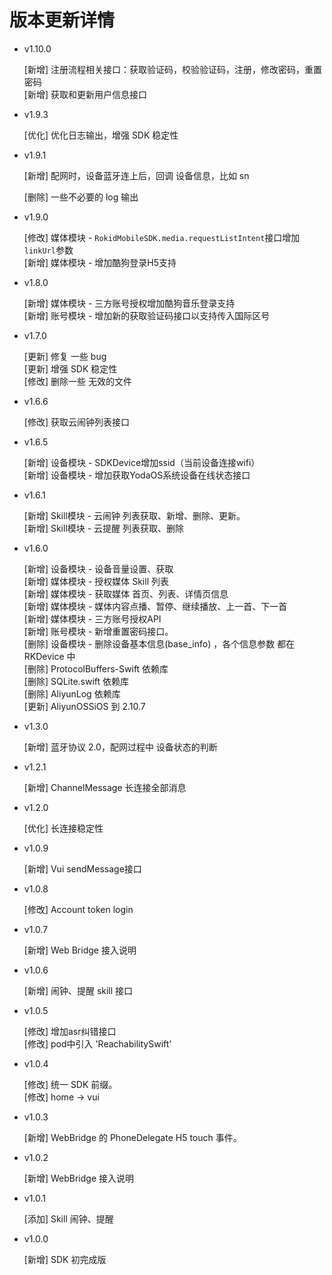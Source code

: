 #  版本更新详情

* v1.10.0

    [新增] 注册流程相关接口：获取验证码，校验验证码，注册，修改密码，重置密码<br>
    [新增] 获取和更新用户信息接口<br>

* v1.9.3

    [优化] 优化日志输出，增强 SDK 稳定性<br>

* v1.9.1

    [新增] 配网时，设备蓝牙连上后，回调 设备信息，比如 sn
    
    [删除] 一些不必要的 log 输出


* v1.9.0

    [修改] 媒体模块 - `RokidMobileSDK.media.requestListIntent`接口增加`linkUrl`参数<br>
    [新增] 媒体模块 - 增加酷狗登录H5支持<br>


* v1.8.0

    [新增] 媒体模块 - 三方账号授权增加酷狗音乐登录支持<br>
    [新增] 账号模块 - 增加新的获取验证码接口以支持传入国际区号<br>

* v1.7.0

    [更新] 修复 一些 bug<br>
    [更新] 增强 SDK 稳定性<br>
    [修改] 删除一些 无效的文件<br>

* v1.6.6

    [修改] 获取云闹钟列表接口<br>

* v1.6.5

    [新增] 设备模块 - SDKDevice增加ssid（当前设备连接wifi）<br>
    [新增] 设备模块 - 增加获取YodaOS系统设备在线状态接口<br>

* v1.6.1

    [新增] Skill模块 - 云闹钟 列表获取、新增、删除、更新。<br>
    [新增] Skill模块 - 云提醒 列表获取、删除<br>

* v1.6.0

    [新增] 设备模块 - 设备音量设置、获取<br>
    [新增] 媒体模块 - 授权媒体 Skill 列表<br>
    [新增] 媒体模块 - 获取媒体 首页、列表、详情页信息<br>
    [新增] 媒体模块 - 媒体内容点播、暂停、继续播放、上一首、下一首<br>
    [新增] 媒体模块 - 三方账号授权API<br>
    [新增] 账号模块 - 新增重置密码接口。<br>
    [删除] 设备模块 - 删除设备基本信息(base_info) ，各个信息参数 都在 RKDevice 中 <br>
    [删除] ProtocolBuffers-Swift 依赖库<br>
    [删除] SQLite.swift 依赖库<br>
    [删除] AliyunLog 依赖库<br>
    [更新] AliyunOSSiOS 到 2.10.7<br>

* v1.3.0

    [新增] 蓝牙协议 2.0，配网过程中 设备状态的判断

* v1.2.1

    [新增] ChannelMessage 长连接全部消息 <br>

* v1.2.0

    [优化] 长连接稳定性

* v1.0.9

    [新增] Vui sendMessage接口

* v1.0.8

    [修改] Account token login

* v1.0.7 

    [新增] Web Bridge 接入说明

* v1.0.6

    [新增] 闹钟、提醒 skill 接口

* v1.0.5

    [修改] 增加asr纠错接口<br>
    [修改] pod中引入 'ReachabilitySwift'

* v1.0.4

    [修改] 统一 SDK 前缀。<br>
    [修改] home -> vui

* v1.0.3

    [新增] WebBridge 的 PhoneDelegate H5 touch 事件。

* v1.0.2

    [新增] WebBridge 接入说明

* v1.0.1

    [添加] Skill 闹钟、提醒

* v1.0.0 

    [新增] SDK 初完成版

